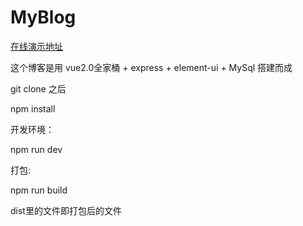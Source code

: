# MyBlog

[在线演示地址](122.152.234.143)

这个博客是用 vue2.0全家桶 + express + element-ui + MySql 搭建而成

git clone 之后

npm install

开发环境：

npm run dev

打包:

npm run build

dist里的文件即打包后的文件

